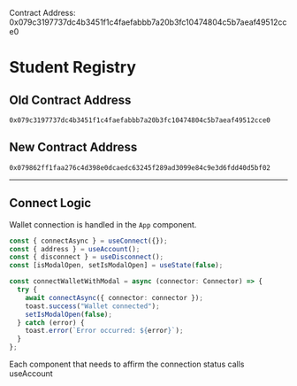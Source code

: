 Contract Address: 0x079c3197737dc4b3451f1c4faefabbb7a20b3fc10474804c5b7aeaf49512cce0

# Student Registry

## Old Contract Address
`0x079c3197737dc4b3451f1c4faefabbb7a20b3fc10474804c5b7aeaf49512cce0`

## New Contract Address
`0x079862ff1faa276c4d398e0dcaedc63245f289ad3099e84c9e3d6fdd40d5bf02`

---

## Connect Logic

Wallet connection is handled in the `App` component.

```typescript
const { connectAsync } = useConnect({});
const { address } = useAccount();
const { disconnect } = useDisconnect();
const [isModalOpen, setIsModalOpen] = useState(false);

const connectWalletWithModal = async (connector: Connector) => {
  try {
    await connectAsync({ connector: connector });
    toast.success("Wallet connected");
    setIsModalOpen(false);
  } catch (error) {
    toast.error(`Error occurred: ${error}`);
  }
};
```

Each component that needs to affirm the connection status calls useAccount
